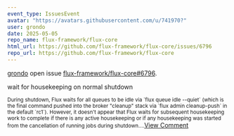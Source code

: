 ```yaml
---
event_type: IssuesEvent
avatar: "https://avatars.githubusercontent.com/u/741970?"
user: grondo
date: 2025-05-05
repo_name: flux-framework/flux-core
html_url: https://github.com/flux-framework/flux-core/issues/6796
repo_url: https://github.com/flux-framework/flux-core
---
```


<a href='https://github.com/grondo' target='_blank'>grondo</a> open issue <a href='https://github.com/flux-framework/flux-core/issues/6796' target='_blank'>flux-framework/flux-core#6796</a>.

<p>wait for housekeeping on normal shutdown</p><small>During shutdown, Flux waits for all queues to be idle via `flux queue idle --quiet` (which is the final command pushed into the broker "cleanup" stack via `flux admin cleanup-push` in the default `rc1`). However, it doesn't appear that Flux waits for subsequent housekeeping work to complete if there is any active housekeeping or if any housekeeping was started from the cancellation of running jobs during shutdown....</small><a href='https://github.com/flux-framework/flux-core/issues/6796' target='_blank'>View Comment</a>